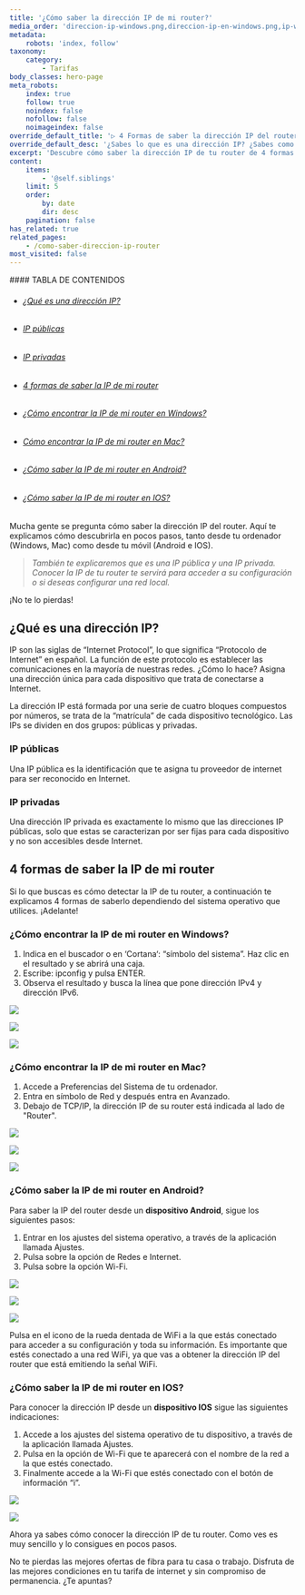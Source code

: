 ```yaml
---
title: '¿Cómo saber la dirección IP de mi router?'
media_order: 'direccion-ip-windows.png,direccion-ip-en-windows.png,ip-windows.png,direccion-ip-mac.png,direccion-ip-router-mac.png,ip-router-mac.png,ip-router-android.png,direccion-ip-android.png,direccion-ip-router-android.png,direccion-ip-ios.png,router-ip-ios.png'
metadata:
    robots: 'index, follow'
taxonomy:
    category:
        - Tarifas
body_classes: hero-page
meta_robots:
    index: true
    follow: true
    noindex: false
    nofollow: false
    noimageindex: false
override_default_title: '▷ 4 Formas de saber la dirección IP del router'
override_default_desc: '¿Sabes lo que es una dirección IP? ¿Sabes como saber la dirección IP de un router? En Virgin telco te contamos 4 formas de saberlo en Windows, Mac, Android e IOS ¿A qué esperas?'
excerpt: 'Descubre cómo saber la dirección IP de tu router de 4 formas diferentes: en ordenador con Windows y Mac; y en móvil desde Android e IOS.'
content:
    items:
        - '@self.siblings'
    limit: 5
    order:
        by: date
        dir: desc
    pagination: false
has_related: true
related_pages:
    - /como-saber-direccion-ip-router
most_visited: false
---
```


<!-- # ¿Cómo saber la dirección IP de mi router? -->

<!-- <div class="mb-5"></div> -->

<div class="links-list"></div>
#### TABLA DE CONTENIDOS

* ######  <span class="magnet-link">[¿Qué es una dirección IP?](#ip)</span>
* ######  <span class="magnet-link">[IP públicas](#publicas)</span>
* ######  <span class="magnet-link">[IP privadas](#privadas)</span>
* ######  <span class="magnet-link">[4 formas de saber la IP de mi router](#router)</span>
* ######  <span class="magnet-link">[¿Cómo encontrar la IP de mi router en Windows?](#windows)</span>
* ######  <span class="magnet-link">[Cómo encontrar la IP de mi router en Mac?](#mac)</span>
* ######  <span class="magnet-link">[¿Cómo saber la IP de mi router en Android?](#android)</span>
* ######  <span class="magnet-link">[¿Cómo saber la IP de mi router en IOS?](#ios)</span>

<div class="mb-5"></div>

Mucha gente se pregunta cómo saber la dirección IP del router. Aquí te explicamos cómo descubrirla en pocos pasos, tanto desde tu ordenador (Windows, Mac) como desde tu móvil (Android e IOS).

> _También te explicaremos que es una IP pública y una IP privada. Conocer la IP de tu router te servirá para acceder a su configuración o si deseas configurar una red local._ 

¡No te lo pierdas! 


## <span id="ip">¿Qué es una dirección IP?</span>

IP son las siglas de “Internet Protocol”, lo que  significa “Protocolo de Internet” en español. La función de este protocolo es establecer las comunicaciones en la mayoría de nuestras redes. ¿Cómo lo hace? Asigna una dirección única para cada dispositivo que trata de conectarse a Internet.

La dirección IP está formada por una serie de cuatro bloques compuestos por números, se trata de la “matrícula” de cada dispositivo tecnológico. Las IPs se dividen en dos grupos: públicas y privadas. 

### <span id="publicas">IP públicas</span>

Una IP pública es la identificación que te asigna tu proveedor de internet para ser reconocido en Internet.

### <span id="privadas">IP privadas</span>

Una dirección IP privada es exactamente lo mismo que las direcciones IP públicas, solo que estas se caracterizan por ser fijas para cada dispositivo y no son accesibles desde Internet.

## <span id="router">4 formas de saber la IP de mi router</span>

Si lo que buscas es cómo detectar la IP de tu router, a continuación te explicamos 4 formas de saberlo dependiendo del sistema operativo que utilices. ¡Adelante!

### <span id="windows">¿Cómo encontrar la IP de mi router en Windows?</span>

1. Indica en el buscador o en ‘Cortana‘: “símbolo del sistema”. Haz clic en el resultado y se abrirá una caja.
2. Escribe: ipconfig y pulsa ENTER.
3. Observa el resultado y busca la línea que pone dirección IPv4 y dirección IPv6.

![](direccion-ip-windows.png)

![](direccion-ip-en-windows.png)

![](ip-windows.png)

### <span id="mac">¿Cómo encontrar la IP de mi router en Mac?</span>

1. Accede a Preferencias del Sistema de tu ordenador. 
2. Entra en símbolo de Red y después entra en Avanzado. 
3. Debajo de TCP/IP, la dirección IP de su router está indicada al lado de "Router".

![](direccion-ip-mac.png)

![](direccion-ip-router-mac.png)

![](ip-router-mac.png)

### <span id="android">¿Cómo saber la IP de mi router en Android?</span>

Para saber la IP del router desde un **dispositivo Android**, sigue los siguientes pasos: 

1. Entrar en los ajustes del sistema operativo, a través de la aplicación llamada Ajustes.
2. Pulsa sobre la opción de Redes e Internet. 
3. Pulsa sobre la opción Wi-Fi.

![](ip-router-android.png)

![](direccion-ip-android.png)

![](direccion-ip-router-android.png)

Pulsa en el icono de la rueda dentada de WiFi a la que estás conectado para acceder a su configuración y toda su información.
Es importante que estés conectado a una red WiFi,  ya que vas a obtener la dirección IP del router que está emitiendo la señal WiFi.

### <span id="ios">¿Cómo saber la IP de mi router en IOS?</span>

Para conocer la dirección IP desde un **dispositivo IOS** sigue las siguientes indicaciones: 

1. Accede a los ajustes del sistema operativo de tu dispositivo, a través de la aplicación llamada Ajustes. 
2. Pulsa en la opción de Wi-Fi que te aparecerá con el nombre de la red a la que estés conectado.
3. Finalmente accede a la Wi-Fi que estés conectado con el botón de información “i”.

![](direccion-ip-ios.png)

![](router-ip-ios.png)

Ahora ya sabes cómo conocer la dirección IP de tu router. Como ves es muy sencillo y lo consigues en pocos pasos. 

No te pierdas las mejores ofertas de fibra para tu casa o trabajo. Disfruta de las mejores condiciones en tu tarifa de internet y sin compromiso de permanencia. ¿Te apuntas?
